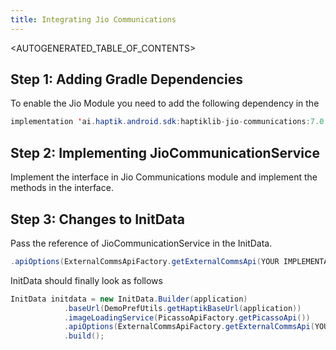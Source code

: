 ```yaml
---
title: Integrating Jio Communications
---
```


<AUTOGENERATED_TABLE_OF_CONTENTS>

<a name="jio-communications-adding-gradle-dependencies"></a>

## Step 1: Adding Gradle Dependencies

To enable the Jio Module you need to add the following dependency in the 

```java 
implementation 'ai.haptik.android.sdk:haptiklib-jio-communications:7.0.1-70284'
```

## Step 2: Implementing JioCommunicationService

Implement the interface in Jio Communications module and implement the
methods in the interface.

## Step 3: Changes to InitData

Pass the reference of JioCommunicationService in the InitData. 

```java
.apiOptions(ExternalCommsApiFactory.getExternalCommsApi(YOUR IMPLEMENTATION OF JIOCOMMUNICATIONSERVICE HERE))

```

InitData should finally look as follows

```java
InitData initdata = new InitData.Builder(application)
            .baseUrl(DemoPrefUtils.getHaptikBaseUrl(application))
            .imageLoadingService(PicassoApiFactory.getPicassoApi())
            .apiOptions(ExternalCommsApiFactory.getExternalCommsApi(YOUR IMPLEMENTATION OF JIOCOMMUNICATIONSERVICE HERE))
            .build();
```



